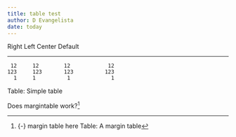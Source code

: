 ```yaml
---
title: table test
author: D Evangelista
date: today
---
```


  Right     Left     Center     Default
-------     ------ ----------   -------
     12     12        12            12
    123     123       123          123
      1     1          1             1
	  
Table: Simple table

Does margintable work?[^mt]

[^mt]: {-} margin table here
  Table: A margin table

